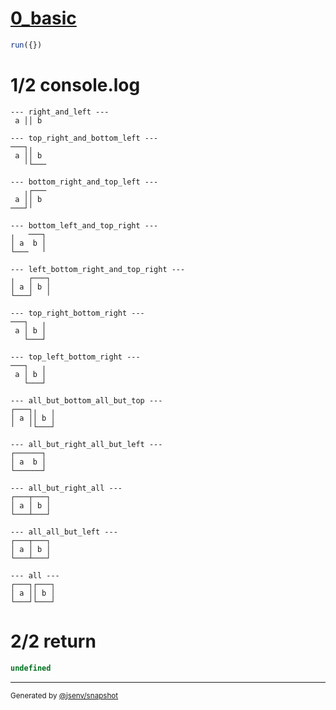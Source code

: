 # [0_basic](../../table_2_cells_same_row.test.mjs#L131)

```js
run({})
```

# 1/2 console.log

```console
--- right_and_left ---
 a ││ b 

--- top_right_and_bottom_left ---
───┐╷   
 a ││ b 
   ╵└───

--- bottom_right_and_top_left ---
   ╷┌───
 a ││ b 
───┘╵   

--- bottom_left_and_top_right ---
╷   ───┐
│ a  b │
└───   ╵

--- left_bottom_right_and_top_right ---
╷   ┌───┐
│ a │ b │
└───┘   ╵

--- top_right_bottom_right ---
───┐   ╷
 a │ b │
   └───┘

--- top_left_bottom_right ---
───┐   ╷
 a │ b │
   └───┘

--- all_but_bottom_all_but_top ---
┌───┐╷   ╷
│ a ││ b │
╵   ╵└───┘

--- all_but_right_all_but_left ---
┌──────┐
│ a  b │
└──────┘

--- all_but_right_all ---
┌───┬───┐
│ a │ b │
└───┴───┘

--- all_all_but_left ---
┌───┬───┐
│ a │ b │
└───┴───┘

--- all ---
┌───┐┌───┐
│ a ││ b │
└───┘└───┘

```

# 2/2 return

```js
undefined
```

---

<sub>
  Generated by <a href="https://github.com/jsenv/core/tree/main/packages/independent/snapshot">@jsenv/snapshot</a>
</sub>

